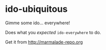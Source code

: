 # ido-ubiquitous

Gimme some ido... everywhere!

Does what you *expected* `ido-everywhere` to do.

Get it from http://marmalade-repo.org
